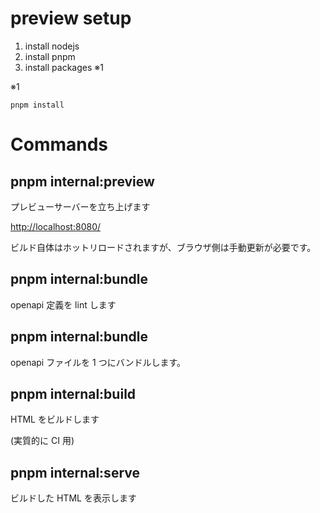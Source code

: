# preview setup

1. install nodejs
2. install pnpm
3. install packages ※1

※1

```
pnpm install
```

# Commands

## pnpm internal:preview

プレビューサーバーを立ち上げます

<http://localhost:8080/>

ビルド自体はホットリロードされますが、ブラウザ側は手動更新が必要です。

## pnpm internal:bundle

openapi 定義を lint します

## pnpm internal:bundle

openapi ファイルを 1 つにバンドルします。

## pnpm internal:build

HTML をビルドします

(実質的に CI 用)

## pnpm internal:serve

ビルドした HTML を表示します
